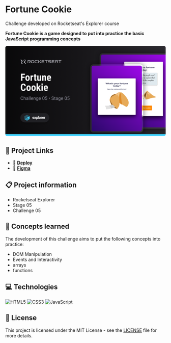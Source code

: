 # Fortune Cookie

Challenge developed on Rocketseat's Explorer course

**Fortune Cookie is a game designed to put into practice the basic JavaScript programming concepts**

![Fortune Cookie project screenshot](./.github/screenshot.png)

## 🔗 Project Links

- 🚀 [**Deploy**](https://emanueltavecia.github.io/fortune-cookie)
- 🎨 [**Figma**](https://www.figma.com/community/file/1182751789348533739)

## 📋 Project information

- Rocketseat Explorer
- Stage 05
- Challenge 05

## 🧠 Concepts learned

The development of this challenge aims to put the following concepts into practice:

- DOM Manipulation
- Events and Interactivity
- arrays
- functions

## 💻 Technologies

![HTML5](https://img.shields.io/badge/html5-%23E34F26.svg?style=for-the-badge&logo=html5&logoColor=white)
![CSS3](https://img.shields.io/badge/css3-%231572B6.svg?style=for-the-badge&logo=css3&logoColor=white)
![JavaScript](https://img.shields.io/badge/javascript-%23323330.svg?style=for-the-badge&logo=javascript&logoColor=%23F7DF1E)

## 📄 License

This project is licensed under the MIT License - see the [LICENSE](./LICENSE) file for more details.
